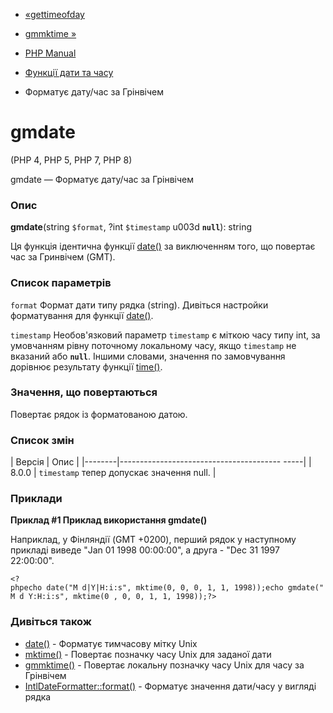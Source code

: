 - [«gettimeofday](function.gettimeofday.md)
- [gmmktime »](function.gmmktime.md)

- [PHP Manual](index.md)
- [Функції дати та часу](ref.datetime.md)
- Форматує дату/час за Грінвічем

# gmdate

(PHP 4, PHP 5, PHP 7, PHP 8)

gmdate — Форматує дату/час за Грінвічем

### Опис

**gmdate**(string `$format`, ?int `$timestamp` u003d **`null`**): string

Ця функція ідентична функції [date()](function.date.md) за
виключенням того, що повертає час за Гринвічем (GMT).

### Список параметрів

`format`
Формат дати типу рядка (string). Дивіться настройки
форматування для функції [date()](function.date.md).

`timestamp`
Необов'язковий параметр `timestamp` є міткою часу
типу int, за умовчанням рівну поточному локальному часу, якщо
`timestamp` не вказаний або **`null`**. Іншими словами, значення по
замовчування дорівнює результату функції [time()](function.time.md).

### Значення, що повертаються

Повертає рядок із форматованою датою.

### Список змін

| Версія | Опис |
|--------|---------------------------------------- -----|
| 8.0.0 | `timestamp` тепер допускає значення null. |

### Приклади

**Приклад #1 Приклад використання **gmdate()****

Наприклад, у Фінляндії (GMT +0200), перший рядок у наступному прикладі
виведе "Jan 01 1998 00:00:00", а друга - "Dec 31 1997 22:00:00".

`<?phpecho date("M d|Y|H:i:s", mktime(0, 0, 0, 1, 1, 1998));echo gmdate("M d Y:H:i:s", mktime(0 , 0, 0, 1, 1, 1998));?> `

### Дивіться також

- [date()](function.date.md) - Форматує тимчасову мітку Unix
- [mktime()](function.mktime.md) - Повертає позначку часу Unix для
заданої дати
- [gmmktime()](function.gmmktime.md) - Повертає локальну позначку
часу Unix для часу за Грінвічем
- [IntlDateFormatter::format()](intldateformatter.format.md) -
Форматує значення дати/часу у вигляді рядка
